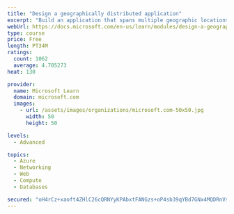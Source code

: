 ```yaml
---
title: "Design a geographically distributed application"
excerpt: "Build an application that spans multiple geographic locations for high availability and resiliency."
webUrl: https://docs.microsoft.com/en-us/learn/modules/design-a-geographically-distributed-application/
type: course
price: Free
length: PT34M
ratings:
  count: 1062
  average: 4.705273
heat: 130

provider:
  name: Microsoft Learn
  domain: microsoft.com
  images:
    - url: /assets/images/organizations/microsoft.com-50x50.jpg
      width: 50
      height: 50

levels:
  - Advanced

topics:
  - Azure
  - Networking
  - Web
  - Compute
  - Databases

secured: "oH4rCz+xaoft4ZHlC26cQRNYyKPAbxtFANGzs+oP4sb39qYBd7GNx4MQDRnVsS+u1O2eSuBHVBOXmVWKF6FY3G3ToHWQfWeBe3tznbcvKEjZbN7CML6o4nwG1xzizgTqRUY1ZWYDPwhoxgsiJKfOHypTj14CioTiXlsVqx/nRliIVGbNQp2EfHUlLLkYwBbkIl6uGY/PyA5yyj6XnKu48lYERniIYT4k7yBaxjl3eIwGebSHpI7V6wocmny/+AyioxFiqjd4tG7ZRaoLHzzDuMASsyj5qeDcEkALfNuV3JW8c8ogjZlYfvTL4ANvAxaWT0fJv6DY3NHXVn/XJY1M814wiV4pCfDEiMLgSpLkJm0hlJ0aaHI7ok/UdwsafFMauohmlPUDJi0RxVXCTqrjrLD0yDl0B+8uE2fzidbD58U=;YJOAvY1NyGUsVS7hp6Zluw=="
---
```


